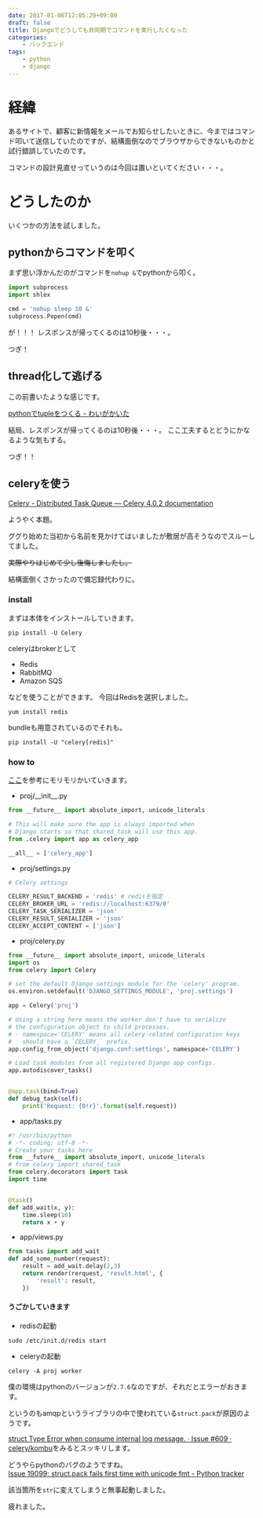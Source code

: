 ```yaml
---
date: 2017-01-06T12:05:29+09:00
draft: false
title: Djangoでどうしても非同期でコマンドを実行したくなった
categories:
    - バックエンド
tags:
    - python
    - django
---
```


# 経緯
あるサイトで、顧客に新情報をメールでお知らせしたいときに、今まではコマンド叩いて送信していたのですが、結構面倒なのでブラウザからできないものかと試行錯誤していたのです。

コマンドの設計見直せっていうのは今回は置いといてください・・・。

# どうしたのか
いくつかの方法を試しました。

## pythonからコマンドを叩く
まず思い浮かんだのがコマンドを`nohup &`でpythonから叩く。

```python
import subprocess
import shlex

cmd = 'nohup sleep 10 &'
subprocess.Popen(cmd)
```

が！！！
レスポンスが帰ってくるのは10秒後・・・。

つぎ！

## thread化して逃げる
この前書いたような感じです。  

[pythonでtupleをつくる - わいがかいた](https://pyonk.github.io/blog/post/python-tuple/)

結局、レスポンスが帰ってくるのは10秒後・・・。
ここ工夫するとどうにかなるような気もする。

つぎ！！

## celeryを使う

[Celery - Distributed Task Queue — Celery 4.0.2 documentation](http://docs.celeryproject.org/en/latest/index.html)

ようやく本題。

ググり始めた当初から名前を見かけてはいましたが敷居が高そうなのでスルーしてました。

~~実際やりはじめて少し後悔しましたし。~~

結構面倒くさかったので備忘録代わりに。

### install
まずは本体をインストールしていきます。

`pip install -U Celery`

celeryはbrokerとして
* Redis
* RabbitMQ
* Amazon SQS

などを使うことができます。
今回はRedisを選択しました。

`yum install redis`

bundleも用意されているのでそれも。

`pip install -U "celery[redis]"`

### how to

[ここ](https://github.com/celery/celery/tree/master/examples/django/)を参考にモリモリかいていきます。

* proj/\_\_init\_\_.py

```python
from __future__ import absolute_import, unicode_literals

# This will make sure the app is always imported when
# Django starts so that shared_task will use this app.
from .celery import app as celery_app

__all__ = ['celery_app']
```

* proj/settings.py

```python
# Celery settings

CELERY_RESULT_BACKEND = 'redis' # redisを指定
CELERY_BROKER_URL = 'redis://localhost:6379/0'
CELERY_TASK_SERIALIZER = 'json'
CELERY_RESULT_SERIALIZER = 'json'
CELERY_ACCEPT_CONTENT = ['json']
```

* proj/celery.py

```python
from __future__ import absolute_import, unicode_literals
import os
from celery import Celery

# set the default Django settings module for the 'celery' program.
os.environ.setdefault('DJANGO_SETTINGS_MODULE', 'proj.settings')

app = Celery('proj')

# Using a string here means the worker don't have to serialize
# the configuration object to child processes.
# - namespace='CELERY' means all celery-related configuration keys
#   should have a `CELERY_` prefix.
app.config_from_object('django.conf:settings', namespace='CELERY')

# Load task modules from all registered Django app configs.
app.autodiscover_tasks()


@app.task(bind=True)
def debug_task(self):
    print('Request: {0!r}'.format(self.request))
```

* app/tasks.py

```python
#! /usr/bin/python
# -*- coding: utf-8 -*-
# Create your tasks here
from __future__ import absolute_import, unicode_literals
# from celery import shared_task
from celery.decorators import task
import time


@task()
def add_wait(x, y):
    time.sleep(10)
    return x + y
```

* app/views.py

```python
from tasks import add_wait
def add_some_number(request):
    result = add_wait.delay(2,3)
    return render(rerquest, 'result.html', {
        'result': result,
    })
```

#### うごかしていきます

* redisの起動

`sudo /etc/init.d/redis start`

* celeryの起動

`celery -A proj worker`

僕の環境はpythonのバージョンが`2.7.6`なのですが、それだとエラーがおきます。

というのもamqpというライブラリの中で使われている`struct.pack`が原因のようです。

[struct Type Error when consume internal log message. · Issue #609 · celery/kombu](https://github.com/celery/kombu/issues/609)をみるとスッキリします。

どうやらpythonのバグのようですね。  
[Issue 19099: struct.pack fails first time with unicode fmt - Python tracker](https://bugs.python.org/issue19099)

該当箇所を`str`に変えてしまうと無事起動しました。

疲れました。
